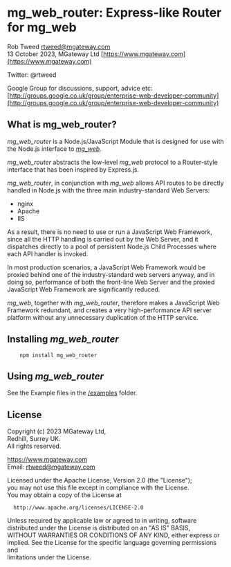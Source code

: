# mg_web_router: Express-like Router for mg_web
 
Rob Tweed <rtweed@mgateway.com>  
13 October 2023, MGateway Ltd [https://www.mgateway.com](https://www.mgateway.com)  

Twitter: @rtweed

Google Group for discussions, support, advice etc: [http://groups.google.co.uk/group/enterprise-web-developer-community](http://groups.google.co.uk/group/enterprise-web-developer-community)


## What is mg_web_router?

*mg_web_router* is a Node.js/JavaScript Module that is designed for use with the Node.js interface
to [*mg_web*](https://github.com/chrisemunt/mg_web).

*mg_web_router* abstracts the low-level *mg_web* protocol to a Router-style interface that has been
inspired by Express.js.

*mg_web_router*, in conjunction with *mg_web* allows API routes to be directly handled in Node.js 
with the three main industry-standard Web Servers:

- nginx
- Apache
- IIS

As a result, there is no need to use or run a JavaScript Web Framework, since all the HTTP handling is carried out by the Web Server, and it dispatches directly to a pool of persistent Node.js Child Processes where each API handler is invoked.

In most production scenarios, a JavaScript Web Framework would be proxied behind one of the industry-standard
web servers anyway, and in doing so, performance of both the front-line Web Server and the proxied JavaScript Web
Framework are significantly reduced.

*mg_web*, together with *mg_web_router*, therefore makes a JavaScript Web Framework redundant, and creates a very
high-performance API server platform without any unnecessary duplication of the HTTP service.

## Installing *mg_web_router*

        npm install mg_web_router

## Using *mg_web_router*

See the Example files in the [/examples](./examples) folder.



## License

 Copyright (c) 2023 MGateway Ltd,                           
 Redhill, Surrey UK.                                                      
 All rights reserved.                                                     
                                                                           
  https://www.mgateway.com                                                  
  Email: rtweed@mgateway.com                                               
                                                                           
                                                                           
  Licensed under the Apache License, Version 2.0 (the "License");          
  you may not use this file except in compliance with the License.         
  You may obtain a copy of the License at                                  
                                                                           
      http://www.apache.org/licenses/LICENSE-2.0                           
                                                                           
  Unless required by applicable law or agreed to in writing, software      
  distributed under the License is distributed on an "AS IS" BASIS,        
  WITHOUT WARRANTIES OR CONDITIONS OF ANY KIND, either express or implied. 
  See the License for the specific language governing permissions and      
   limitations under the License.      



